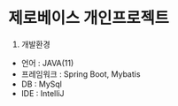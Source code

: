 # 제로베이스 개인프로젝트

1. 개발환경
 - 언어 : JAVA(11)
 - 프레임워크 : Spring Boot, Mybatis
 - DB : MySql
 - IDE : IntelliJ
